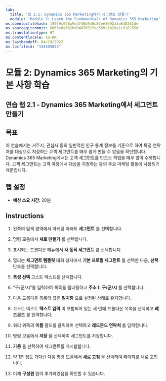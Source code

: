```yaml
---
lab:
  title: '랩 2.1: Dynamics 365 Marketing에서 세그먼트 만들기'
  module: 'Module 2: Learn the Fundamentals of Dynamics 365 Marketing'
ms.openlocfilehash: 159f9c048a9dd746b9d0c83ee5692a5a648351de
ms.sourcegitcommit: 6065e6a662bd0407d37fcc565c1b2da1c916255d
ms.translationtype: HT
ms.contentlocale: ko-KR
ms.lasthandoff: 04/29/2022
ms.locfileid: "144405023"
---
```

<a name="module-2-learn-the-fundamentals-of-dynamics-365-marketing"></a>모듈 2: Dynamics 365 Marketing의 기본 사항 학습
========================

## <a name="practice-lab-21---create-a-segment-in-dynamics-365-marketing"></a>연습 랩 2.1 - Dynamics 365 Marketing에서 세그먼트 만들기

## <a name="objectives"></a>목표

이 연습에서는 거주지, 관심사 등의 일반적인 인구 통계 정보를 기준으로 하여 특정 연락처를 대상으로 지정하는 고객 세그먼트를 매우 쉽게 만들 수 있음을 확인합니다. Dynamics 365 Marketing에서는 고객 세그먼트를 만드는 작업을 매우 많이 수행합니다. 고객 세그먼트는 고객 여정에서 대상을 지정하는 등의 주요 마케팅 활동에 사용되기 때문입니다.

## <a name="lab-setup"></a>랩 설정

  - **예상 소요 시간:** 20분

## <a name="instructions"></a>Instructions


1. 왼쪽의 탐색 영역에서 마케팅 아래의 **세그먼트** 를 선택합니다.  

2. 명령 모음에서 **새로 만들기** 를 선택합니다.

3. 표시되는 드롭다운 메뉴에서 **새 동적 세그먼트** 를 선택합니다.

4. 열리는 **세그먼트 템플릿** 대화 상자에서 **기본 프로필 세그먼트** 를 선택한 다음, **선택** 단추를 선택합니다.

5. **특성 선택** 고스트 텍스트를 선택합니다.

6. “구/군/시”를 입력하여 목록을 필터링하고 **주소 1: 구/군/시** 를 선택합니다.

7. 다음 드롭다운 목록의 값은 **일치함** 으로 설정된 상태로 유지합니다. 

8. 고스트 텍스트 **텍스트 입력** 이 포함되어 있는 세 번째 드롭다운 목록을 선택하고 **레드몬드** 를 입력합니다.

9. 쿼리 위쪽의 **이름** 필드를 클릭하여 선택하고 **레드몬드 연락처** 를 입력합니다.

10. 명령 모음에서 **저장** 을 선택하여 세그먼트를 저장합니다.

11. **가동** 을 선택하여 세그먼트를 게시합합니다.

12. 약 1분 정도 기다린 다음 명령 모음에서 **새로 고침** 을 선택하여 페이지를 새로 고칩니다. 

13. 이제 **구성원** 탭이 추가되었음을 확인할 수 있습니다. 
